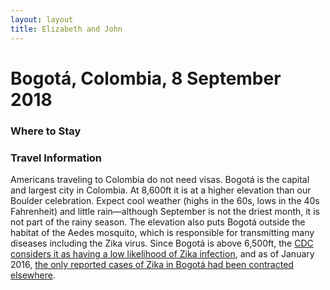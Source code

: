 ```yaml
---
layout: layout
title: Elizabeth and John
---
```


# Bogotá, Colombia, 8 September 2018

### Where to Stay

### Travel Information
Americans traveling to Colombia do not need visas. Bogotá is the capital and
largest city in Colombia. At 8,600ft it is at a higher elevation than our
Boulder celebration. Expect cool weather (highs in the 60s, lows in the 40s
Fahrenheit) and little rain&mdash;although September is not the driest month, it
is not part of the rainy season. The elevation also puts Bogotá outside the
habitat of the Aedes mosquito, which is responsible for transmitting many
diseases including the Zika virus. Since Bogotá is above 6,500ft, the [CDC
considers it as having a low likelihood of Zika
infection](https://wwwnc.cdc.gov/travel/page/world-map-areas-with-zika), and as
of January 2016, [the only reported cases of Zika in Bogotá had been contracted
elsewhere](http://www.eltiempo.com/archivo/documento/CMS-16494219).
